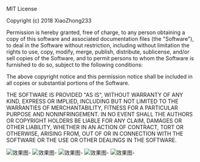 MIT License

Copyright (c) 2018 XiaoZhong233

Permission is hereby granted, free of charge, to any person obtaining a copy
of this software and associated documentation files (the "Software"), to deal
in the Software without restriction, including without limitation the rights
to use, copy, modify, merge, publish, distribute, sublicense, and/or sell
copies of the Software, and to permit persons to whom the Software is
furnished to do so, subject to the following conditions:

The above copyright notice and this permission notice shall be included in all
copies or substantial portions of the Software.

THE SOFTWARE IS PROVIDED "AS IS", WITHOUT WARRANTY OF ANY KIND, EXPRESS OR
IMPLIED, INCLUDING BUT NOT LIMITED TO THE WARRANTIES OF MERCHANTABILITY,
FITNESS FOR A PARTICULAR PURPOSE AND NONINFRINGEMENT. IN NO EVENT SHALL THE
AUTHORS OR COPYRIGHT HOLDERS BE LIABLE FOR ANY CLAIM, DAMAGES OR OTHER
LIABILITY, WHETHER IN AN ACTION OF CONTRACT, TORT OR OTHERWISE, ARISING FROM,
OUT OF OR IN CONNECTION WITH THE SOFTWARE OR THE USE OR OTHER DEALINGS IN THE
SOFTWARE.

![效果图-](https://github.com/XiaoZhong233/youqian/blob/master/img/Screenshot_2018-08-18-15-33-51-079_gz.scau.zhongh.png)
![效果图-](https://github.com/XiaoZhong233/youqian/blob/master/img/Screenshot_2018-08-20-00-08-22-937_gz.scau.zhongh.png)
![效果图-](https://github.com/XiaoZhong233/youqian/blob/master/img/Screenshot_2018-08-24-23-20-39-636_gz.scau.zhongh.png)
![效果图-](https://github.com/XiaoZhong233/youqian/blob/master/img/Screenshot_2018-08-24-23-22-09-739_gz.scau.zhongh.png)
![效果图-](https://github.com/XiaoZhong233/youqian/blob/master/img/Screenshot_2018-08-24-23-24-44-841_gz.scau.zhongh.png)

